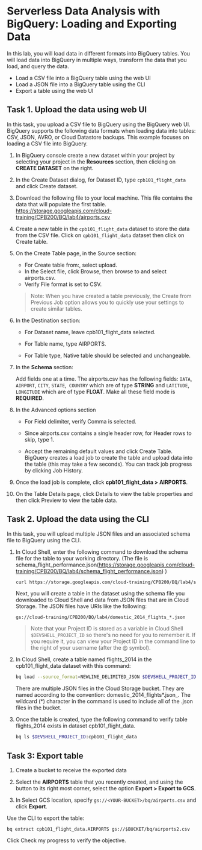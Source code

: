 # Serverless Data Analysis with BigQuery: Loading and Exporting Data

In this lab, you will load data in different formats into BigQuery tables. You will load data into BigQuery in multiple ways, transform the data that you load, and query the data.

* Load a CSV file into a BigQuery table using the web UI
* Load a JSON file into a BigQuery table using the CLI
* Export a table using the web UI

## Task 1. Upload the data using web UI

In this task, you upload a CSV file to BigQuery using the BigQuery web UI. BigQuery supports the following data formats when loading data into tables: CSV, JSON, AVRO, or Cloud Datastore backups. This example focuses on loading a CSV file into BigQuery.

1. In BigQuery console create a new dataset within your project by selecting your project in the **Resources** section, then clicking on **CREATE DATASET** on the right.

2. In the Create Dataset dialog, for Dataset ID, type `cpb101_flight_data` and click Create dataset.

3. Download the following file to your local machine. This file contains the data that will populate the first table.
    https://storage.googleapis.com/cloud-training/CPB200/BQ/lab4/airports.csv

4. Create a new table in the `cpb101_flight_data` dataset to store the data from the CSV file. Click on `cpb101_flight_data` dataset then click on Create table.

5. On the Create Table page, in the Source section:

    * For Create table from:, select upload.
    * In the Select file, click Browse, then browse to and select airports.csv.
    * Verify File format is set to CSV.

    > Note: When you have created a table previously, the Create from Previous Job option allows you to quickly use your settings to    create similar tables.

6. In the Destination section:

    * For Dataset name, leave cpb101_flight_data selected.

    * For Table name, type AIRPORTS.

    * For Table type, Native table should be selected and unchangeable.

7. In the **Schema** section:

    Add fields one at a time. The airports.csv has the following fields: `IATA`, `AIRPORT`, `CITY`, `STATE`,` COUNTRY` which are of type **STRING** and `LATITUDE`, `LONGITUDE` which are of type **FLOAT**. Make all these field mode is **REQUIRED**.

8. In the Advanced options section

    * For Field delimiter, verify Comma is selected.

    * Since airports.csv contains a single header row, for Header rows to skip, type 1.

    * Accept the remaining default values and click Create Table. BigQuery creates a load job to create the table and upload data into the table (this may take a few seconds). You can track job progress by clicking Job History.

9. Once the load job is complete, click **cpb101_flight_data > AIRPORTS**.

10. On the Table Details page, click Details to view the table properties and then click Preview to view the table data.

## Task 2. Upload the data using the CLI

In this task, you will upload multiple JSON files and an associated schema file to BigQuery using the CLI.

1. In Cloud Shell, enter the following command to download the schema file for the table to your working directory. (The file is schema_flight_performance.json(https://storage.googleapis.com/cloud-training/CPB200/BQ/lab4/schema_flight_performance.json) )

    ```sh
    curl https://storage.googleapis.com/cloud-training/CPB200/BQ/lab4/schema_flight_performance.json -o schema_flight_performance.json

    ```

    Next, you will create a table in the dataset using the schema file you downloaded to Cloud Shell and data from JSON files that are in Cloud Storage. The JSON files have URIs like the following:

    `gs://cloud-training/CPB200/BQ/lab4/domestic_2014_flights_*.json`

    > Note that your Project ID is stored as a variable in Cloud Shell `$DEVSHELL_PROJECT_ID` so there's no need for you to remember it. If you require it, you can view your Project ID in the command line to the right of your username (after the @ symbol).

2. In Cloud Shell, create a table named flights_2014 in the cpb101_flight_data dataset with this command:


    ```sh
    bq load --source_format=NEWLINE_DELIMITED_JSON $DEVSHELL_PROJECT_ID:cpb101_flight_data.flights_2014 gs://cloud-training/CPB200/BQ/lab4/domestic_2014_flights_*.json ./schema_flight_performance.json
    ```

    There are multiple JSON files in the Cloud Storage bucket. They are named according to the convention: domestic_2014_flights*.json_. The wildcard (*) character in the command is used to include all of the .json files in the bucket.

3. Once the table is created, type the following command to verify table flights_2014 exists in dataset cpb101_flight_data.

    ```sh
    bq ls $DEVSHELL_PROJECT_ID:cpb101_flight_data
    ```

## Task 3: Export table

1. Create a bucket to receive the exported data

2. Select the **AIRPORTS** table that you recently created, and using the button to its right most corner, select the option **Export > Export to GCS**. 

3. In Select GCS location, specify `gs://<YOUR-BUCKET>/bq/airports.csv` and click **Export**.

Use the CLI to export the table:

```
bq extract cpb101_flight_data.AIRPORTS gs://$BUCKET/bq/airports2.csv
```

Click Check my progress to verify the objective.